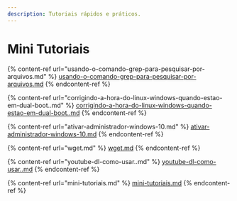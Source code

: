 ```yaml
---
description: Tutoriais rápidos e práticos.
---
```


# Mini Tutoriais

{% content-ref url="usando-o-comando-grep-para-pesquisar-por-arquivos.md" %}
[usando-o-comando-grep-para-pesquisar-por-arquivos.md](usando-o-comando-grep-para-pesquisar-por-arquivos.md)
{% endcontent-ref %}

{% content-ref url="corrigindo-a-hora-do-linux-windows-quando-estao-em-dual-boot..md" %}
[corrigindo-a-hora-do-linux-windows-quando-estao-em-dual-boot..md](corrigindo-a-hora-do-linux-windows-quando-estao-em-dual-boot..md)
{% endcontent-ref %}

{% content-ref url="ativar-administrador-windows-10.md" %}
[ativar-administrador-windows-10.md](ativar-administrador-windows-10.md)
{% endcontent-ref %}

{% content-ref url="wget.md" %}
[wget.md](wget.md)
{% endcontent-ref %}

{% content-ref url="youtube-dl-como-usar..md" %}
[youtube-dl-como-usar..md](youtube-dl-como-usar..md)
{% endcontent-ref %}

{% content-ref url="mini-tutoriais.md" %}
[mini-tutoriais.md](mini-tutoriais.md)
{% endcontent-ref %}

